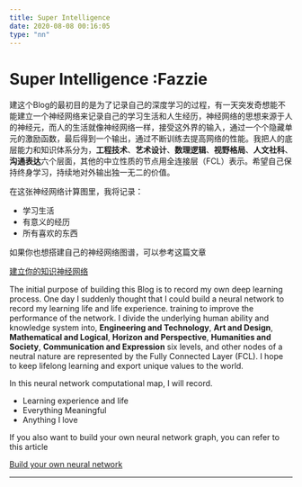 ```yaml
---
title: Super Intelligence
date: 2020-08-08 00:16:05
type: "nn" 
---
```

# Super Intelligence :Fazzie
建这个Blog的最初目的是为了记录自己的深度学习的过程，有一天突发奇想能不能建立一个神经网络来记录自己的学习生活和人生经历，神经网络的思想来源于人的神经元，而人的生活就像神经网络一样，接受这外界的输入，通过一个个隐藏单元的激励函数，最后得到一个输出，通过不断训练去提高网络的性能。我把人的底层能力和知识体系分为，**工程技术**、**艺术设计**、**数理逻辑**、**视野格局**、**人文社科**、**沟通表达**六个层面，其他的中立性质的节点用全连接层（FCL）表示。希望自己保持终身学习，持续地对外输出独一无二的价值。

在这张神经网络计算图里，我将记录：
+ 学习生活
+ 有意义的经历
+ 所有喜欢的东西

如果你也想搭建自己的神经网络图谱，可以参考这篇文章

[建立你的知识神经网络](https://Fazziekey.github.io/2020/08/08/nn/)

The initial purpose of building this Blog is to record my own deep learning process. One day I suddenly thought that I could build a neural network to record my learning life and life experience. training to improve the performance of the network. I divide the underlying human ability and knowledge system into, **Engineering and Technology**, **Art and Design**, **Mathematical and Logical**, **Horizon and Perspective**, **Humanities and Society**, **Communication and Expression** six levels, and other nodes of a neutral nature are represented by the Fully Connected Layer (FCL). I hope to keep lifelong learning and export unique values to the world.

In this neural network computational map, I will record.
+ Learning experience and life
+ Everything Meaningful
+ Anything I love

If you also want to build your own neural network graph, you can refer to this article

[Build your own neural network](https://Fazziekey.github.io/2020/08/08/nn/)

----------------------------

<div id="nn" style="width:100%;height:800px;"></div>
<script type="text/javascript"src="/js/echarts.min.js"></script>
<script type="text/javascript"src="/js/jquery.js"></script>
<script type="text/javascript">
    var myChart = echarts.init(document.getElementById('nn'));

	$.getJSON('./data.json', function (data) {
		myChart.hideLoading();
		var categories = [];   //标签
			categories[0] = {name: "Neural Center"};
			categories[1] = {name: "工程技术"};
			categories[2] = {name: "艺术设计"};
			categories[3] = {name: "数理逻辑"};
			categories[4] = {name: "视野格局"};
			categories[5] = {name: "人文社科"};
			categories[6] = {name: "沟通表达"};
			categories[7] = {name: "FCL"};

		option = {
			// 图的标题
			title: {
				text: ''
			},
			// 提示框的配置
			tooltip: {
				formatter: function (x) {
					return x.data.des;
				}
			},
			// 工具箱
			toolbox: {
				// 显示工具箱
				show: true,
				feature: {
					mark: {
						show: true
					},
					// 还原
					restore: {
						show: true
					},
					// 保存为图片
					saveAsImage: {
						show: true
					}
				}
			},
			legend: [{
				// selectedMode: 'single',
				data: categories.map(function (a) {
					return a.name;
				})
			}],
			series: [{
				type: 'graph', // 类型:关系图
				layout: 'force', //图的布局，类型为力导图
				symbolSize: 40, // 调整节点的大小
				roam: true, // 是否开启鼠标缩放和平移漫游。默认不开启。如果只想要开启缩放或者平移,可以设置成 'scale' 或者 'move'。设置成 true 为都开启
				focusNodeAdjacency: true,   // 是否在鼠标移到节点上的时候突出显示节点以及节点的边和邻接节点。[ default: false ]
						force: {                // 力引导布局相关的配置项，力引导布局是模拟弹簧电荷模型在每两个节点之间添加一个斥力，每条边的两个节点之间添加一个引力，每次迭代节点会在各个斥力和引力的作用下移动位置，多次迭代后节点会静止在一个受力平衡的位置，达到整个模型的能量最小化。
										// 力引导布局的结果有良好的对称性和局部聚合性，也比较美观。
					repulsion: 1000,            // [ default: 50 ]节点之间的斥力因子(关系对象之间的距离)。支持设置成数组表达斥力的范围，此时不同大小的值会线性映射到不同的斥力。值越大则斥力越大
					edgeLength: [150, 100]      // [ default: 30 ]边的两个节点之间的距离(关系对象连接线两端对象的距离,会根据关系对象值得大小来判断距离的大小)，
												// 这个距离也会受 repulsion。支持设置成数组表达边长的范围，此时不同大小的值会线性映射到不同的长度。值越小则长度越长。如下示例:
												// 值最大的边长度会趋向于 10，值最小的边长度会趋向于 50      edgeLength: [10, 50]
				},
				edgeSymbol: ['circle', 'arrow'],
				edgeSymbolSize: [2, 10],
				edgeLabel: {
					normal: {
						textStyle: {
							fontSize: 20
						}
					}
				},
				force: {
					repulsion: 2500,
					edgeLength: [10, 50]
				},
				draggable: true,
				lineStyle: {
					normal: {
						width: 2,               //线条宽度
						color: '#4b565b',       //线条颜色
						type: 'solid',          // 线的类型[ default: solid ]   'dashed'    'dotted'
						opacity: 0.5,           // 图形透明度。支持从 0 到 1 的数字，为 0 时不绘制该图形。[ default: 0.5 ]
						curveness: 0.3          // 边的曲度，支持从 0 到 1 的值，值越大曲度越大。[ default: 0 ]

					}
				},
				edgeLabel: {				    // 连接两个关系对象的线上的标签
					normal: {
						show: true,
						formatter: function (x) {
							return x.data.name;
						}
					}
				},
				label: {						//对象标签
					normal: {
						show: true,
						textStyle: {}
					}
				},
				data: data.data,
        		links: data.links,
				categories: categories,
			}]
		};
		myChart.setOption(option);

	});


</script>